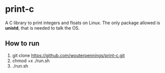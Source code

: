 # print-c

A C library to print integers and floats on Linux. The only package allowed is **unistd**, that is needed to talk the OS.

## How to run
 1. git clone https://github.com/wouterpennings/print-c.git
 2. chmod +x ./run.sh
 3. ./run.sh	
